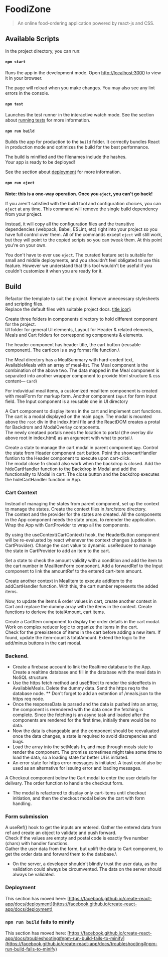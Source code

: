 # FoodiZone

> An online food-ordering application powered by react-js and CSS.

## Available Scripts

In the project directory, you can run:

#### `npm start`

Runs the app in the development mode. Open [http://localhost:3000](http://localhost:3000) to view it in your browser.

The page will reload when you make changes.
You may also see any lint errors in the console.

#### `npm test`

Launches the test runner in the interactive watch mode.
See the section about [running tests](https://facebook.github.io/create-react-app/docs/running-tests) for more information.

#### `npm run build`

Builds the app for production to the `build` folder.
It correctly bundles React in production mode and optimizes the build for the best performance.

The build is minified and the filenames include the hashes.\
Your app is ready to be deployed!

See the section about [deployment](https://facebook.github.io/create-react-app/docs/deployment) for more information.

#### `npm run eject`

**Note: this is a one-way operation. Once you `eject`, you can't go back!**

If you aren't satisfied with the build tool and configuration choices, you can `eject` at any time. This command will remove the single build dependency from your project.

Instead, it will copy all the configuration files and the transitive dependencies (webpack, Babel, ESLint, etc) right into your project so you have full control over them. All of the commands except `eject` will still work, but they will point to the copied scripts so you can tweak them. At this point you're on your own.

You don't have to ever use `eject`. The curated feature set is suitable for small and middle deployments, and you shouldn't feel obligated to use this feature. However we understand that this tool wouldn't be useful if you couldn't customize it when you are ready for it.

## Build

Refactor the template to suit the project. Remove unnecessary stylesheets and scripting files.\
Replace the default files with suitable project docs. [title icon](https://www.favicon.cc/?action=icon&file_id=951529)\

Create three folders in components directory to hold different component for the project.\
 UI folder for general UI elements, Layout for Header & related elements, Meals and Cart folders for corresponding components & elements.

The header component has header title, the cart button (reusable component). The cartIcon is a svg format file function.\

The Meal directory has a MealSummary with hard-coded text, AvailableMeals with an array of meal-list. The Meal component is the combination of the above two. The data mapped in the Meal component is separated into another wrapper component to provide html structure & css content— `Card`\

For induvidual meal items, a customized mealItem compoenent is created with mealForm for markup form.
Another component `Input` for form input field. The Input component is a reusable one in UI directory

A Cart component to display items in the cart and implement cart functions. The cart is a modal displayed on the main page. The modal is mounted above the `root` div in the index.html file and the ReactDOM creates a protal for Backdrom and ModalOverlay components.\
The newly creataed portals needs the location to portal (the overlay div above root in index.html) as an argument with what to portal.\

Create a state to manage the cart modal in parent component `App`. Control the state from Header component cart button. Point the showcartHandler funtion to the Header component to execute upon cart-click.\
 The modal close fn should also work when the backdrop is closed. Add the hideCartHandler function to the Backdrop in Modal and add the functionality to Modal in cart. The close button and the backdrop executes the hideCartHandler function in App.

### Cart Context

Instead of managing the states from parent component, set up the context to manage the states. Create the context files in /src/store directory.\
The context and the provider for the states are created. All the components in the App component needs the state props, to rerender the application. Wrap the App with CartProvider to wrap all the components.

By using the useContext(CartContext) hook, the HeaderButton component will be re-evaluated by react whenever the context changes (update in CartProvider). Change the cart value to dynamic.
useReducer to manage the state in CartProvider to add an item to the cart.

Set a state to check the amount validity with a condition and add the item to the cart number in MealItemForm component. Add a forwardRef to the Input component to link the amountRef to the entered cart-item amount.

Create another context in MealItem to execute addItem to the addCartHandler function. With this, the cart number represents the added items.

Now, to update the items & order values in cart, create another context in Cart and replace the dummy array with the items in the context. Create functions to derieve the totalAmount, cart items.

Create a CartItem component to display the order details in the cart modal. Work on complex reducer logic to organize the items in the cart.\
Check for the preexistence of items in the cart before adding a new item. If found, update the item-count & totalAmount. Extend the logic to the add/minus buttons in the cart modal.

### Backend.

- Create a firebase account to link the Realtime database to the App. Create a realtime database and fill in the database with the meal data in NoSQL structure.
- Use the https fetch method and useEffect to render the sideeffects in AvailableMeals. Delete the dummy data. Send the https req to the database node.
  \*\* Don't forget to add an extention of /meals.json to the https req node.
- Once the responseData is parsed and the data is pushed into an array, the component is rerendered with the data once the fetching is complete. Since the fetching is an async task and loaded after the components are rendered for the first time, initially there would be no data.
- Now the data is changeable and the component should be reevaluated once the data changes, a state is required to avoid discrepencies and bugs.
- Load the array into the setMeals fn, and map through meals state to render the component. The promise sometimes might take some time to load the data, so a loading state for better UI is initiated.
- An error state for https error messages is initiated. A toast could also be used as an alternative for issuing error and loading messages.

A Checkout component below the Cart modal to enter the user details for delivary. The order function to handle the checkout form.

- The modal is refactored to display only cart-items until checkout initiation, and then the checkout modal below the cart with form handling.

### Form submission

A useRef() hook to get the inputs are entered. Gather the entered data from ref and create an object to validate and push forward.\
Check if the values are empty and postal code is exactly five number (chars) with handler functions.\
Gather the user data from the form, but uplift the data to Cart component, to get the order data and forward them to the database.\

- On the server, a developer shouldn't blindly trust the user data, as the validation could always be circumvented. The data on the server should always be validated.

### Deployment

This section has moved here: [https://facebook.github.io/create-react-app/docs/deployment](https://facebook.github.io/create-react-app/docs/deployment)

### `npm run build` fails to minify

This section has moved here: [https://facebook.github.io/create-react-app/docs/troubleshooting#npm-run-build-fails-to-minify](https://facebook.github.io/create-react-app/docs/troubleshooting#npm-run-build-fails-to-minify)
